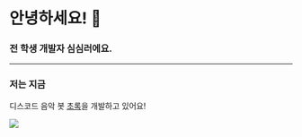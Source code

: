 # 안녕하세요! 👋

### 전 학생 개발자 심심러에요.
* * *
### 저는 지금
디스코드 음악 봇 [초록](https://koreanbots.dev/bots/770246143652397069)을 개발하고 있어요!

![](https://github-readme-stats.vercel.app/api?username=simsimler&show_icons=true&theme=dark)
